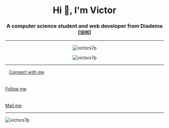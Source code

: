 <h1 align="center">
  Hi 👋, I'm Victor
</h1>

<h3 align="center">
  A computer science student and web developer from Diadema [🇧🇷]
</h3>

<hr/>

<p align="center">
  <img
    src="https://github-readme-stats.vercel.app/api/top-langs?username=victors7p&show_icons=true&theme=radical&locale=en&layout=compact" alt="victors7p"
  />
</p>

<p align="center">
  <img
    src="https://github-readme-stats.vercel.app/api?username=victors7p&show_icons=true&theme=radical&locale=en"
    alt="victors7p"
  />
</p>

<hr/>

<p align="left">
  <img
    src="https://cdn-icons-png.flaticon.com/512/174/174857.png"
    width="8"
    height="8"
  />

  <a href="https://linkedin.com/in/victor-silva-costa" target="blank">
    Connect with me
  </a>

  <br/>

  <img
    src="https://upload.wikimedia.org/wikipedia/commons/thumb/5/58/Instagram-Icon.png/480px-Instagram-Icon.png"
    width="8"
    height="8"
  />

  <a href="https://instagram.com/victors7p" target="blank">
    Follow me
  </a>

  <br/>

  <img
    src="https://imagepng.org/wp-content/uploads/2018/03/gmail-cone-icon.png"
    width="10"
    height="8"
  />

  <a href="mailto:victorsilva7p@gmail.com" target="blank">Mail me</a>
</p>

<hr/>

<p align="left">
  <img
    src="https://komarev.com/ghpvc/?username=victors7p&label=views&color=5ea743&style=flat"
    alt="victors7p"
  />
</p>
